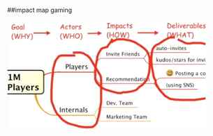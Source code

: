 <!-- .slide: data-background="resources/footer.svg" data-background-size="contain" data-background-position="bottom"  -->

##impact map gaming

<a href="resources/chartering/impact-map-gaming.png">
  <img class="plain" height="90%" width="90%" src="resources/chartering/impact-map-example.png" />
</a>


<br/>
<br/>
<br/>
<br/>
<br/>
<br/>
<br/>
<br/>
<br/>
<br/>
<br/>
<br/>
<br/>
<br/>
<br/>
<br/>
<br/>
<br/>
<br/>
<br/>
<br/>
<aside class="notes">
  <p>
  </p>
</aside>
